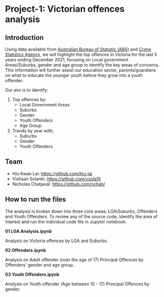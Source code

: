 # Project-1: Victorian offences analysis
## Introduction
Using data available from [Australian Bureau of Statistic (ABS)](https://www.abs.gov.au/statistics/people/crime-and-justice/recorded-crime-offenders/2020-21#victoria) and [Crime Statistics Agency](https://www.crimestatistics.vic.gov.au/crime-statistics/latest-victorian-crime-data/download-data), we will highlight the top offences in Victoria for the last 5 years ending December 2021, focusing on Local government Areas/Suburbs, gender and age group to identify the key areas of concerns. This information will further assist our education sector, parents/guardians on what to educate the younger youth before they grow into a youth offender. 

Our aim is to identify:
1)	Top offences by:
    - Local Government Areas
    - Suburbs
    - Gender
    - Youth Offenders
    - Age Group
2)	Trends by year with;
    - Suburbs
    - Gender
    - Youth Offenders

## Team
- Hiu Kwan Lai: https://github.com/hiu-lai
- Vishaan Solanki: https://github.com/vsola19
- Nicholas Chatjaval: https://github.com/nchatj/

## How to run the files
The analysis is broken down into three core areas; LGA\Suburbs, Offenders and Youth Offenders. To review any of the source code, identify the area of interest and run the individual code file in Jupyter notebook.

**01 LGA Analysis.ipynb**

Analysis on Victoria offences by LGA and Suburbs.

**02 Offenders.ipynb**

Analysis on Adult offender (over the age of 17) Principal Offences by Offenders' gender and age group. 

**03 Youth Offenders.ipynb**

Anslysis on Youth offender (Age between 10 - 17) Principal Offences by gender.
